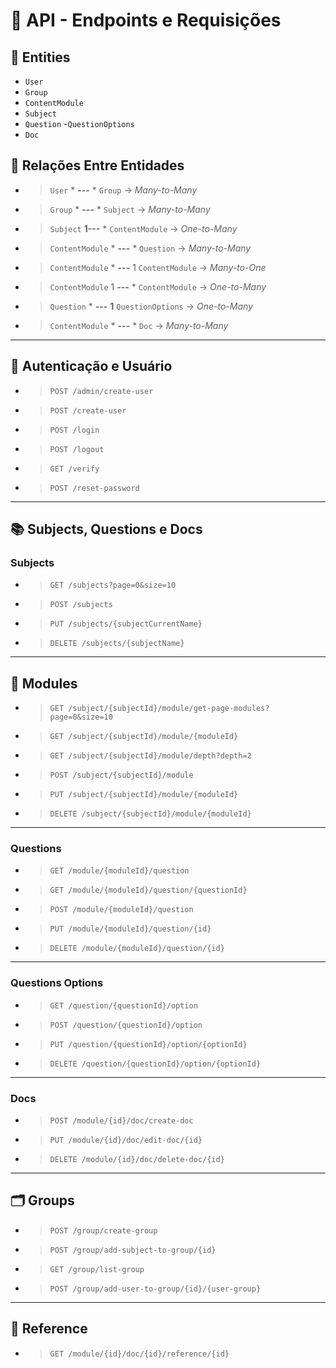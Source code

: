# 📘 API - Endpoints e Requisições

## 🧩 Entities
- `User`
- `Group`
- `ContentModule`
- `Subject`
- `Question`
-`QuestionOptions`
- `Doc`

## 🧩 Relações Entre Entidades

- >`User`    * **---** *     `Group` → *Many-to-Many*
- >`Group`   * **---** * `Subject` → *Many-to-Many*
- >`Subject` **1---** * `ContentModule` → *One-to-Many*
- >`ContentModule`  * **---** * `Question` → *Many-to-Many*
- >`ContentModule`  * **---** 1 `ContentModule` → *Many-to-One*
- >`ContentModule`  1 **---** * `ContentModule` → *One-to-Many*
- >`Question` * **---** **1** `QuestionOptions` → *One-to-Many*
- >`ContentModule` * **---** * `Doc` → *Many-to-Many*

---

## 🧩 Autenticação e Usuário

- >`POST /admin/create-user`
- >`POST /create-user`
- >`POST /login`
- >`POST /logout`
- >`GET /verify`
- >`POST /reset-password`

---

## 📚 Subjects, Questions e Docs

### Subjects

- >`GET /subjects?page=0&size=10`
- >`POST /subjects`
- >`PUT /subjects/{subjectCurrentName}`
- >`DELETE /subjects/{subjectName}`

---

## 🧱 Modules

- >`GET /subject/{subjectId}/module/get-page-modules?page=0&size=10`
- >`GET /subject/{subjectId}/module/{moduleId}`
- >`GET /subject/{subjectId}/module/depth?depth=2`
- >`POST /subject/{subjectId}/module`
- >`PUT /subject/{subjectId}/module/{moduleId}`
- >`DELETE /subject/{subjectId}/module/{moduleId}`

---
### Questions
- >`GET /module/{moduleId}/question`
- >`GET /module/{moduleId}/question/{questionId}`
- >`POST /module/{moduleId}/question`
- >`PUT /module/{moduleId}/question/{id}`
- >`DELETE /module/{moduleId}/question/{id}`
  
---

### Questions Options

- >`GET /question/{questionId}/option`
- >`POST /question/{questionId}/option`
- >`PUT /question/{questionId}/option/{optionId}`
- >`DELETE /question/{questionId}/option/{optionId}`


---

### Docs
- >`POST /module/{id}/doc/create-doc`
- >`PUT /module/{id}/doc/edit-doc/{id}`
- >`DELETE /module/{id}/doc/delete-doc/{id}`
---

## 🗂️ Groups

- >`POST /group/create-group`
- >`POST /group/add-subject-to-group/{id}`
- >`GET /group/list-group`
- >`POST /group/add-user-to-group/{id}/{user-group}`
  
---

## 🔗 Reference

- >`GET /module/{id}/doc/{id}/reference/{id}`


